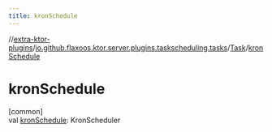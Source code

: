 ```yaml
---
title: kronSchedule
---
```

//[extra-ktor-plugins](../../../index.md)/[io.github.flaxoos.ktor.server.plugins.taskscheduling.tasks](../index.md)/[Task](index.md)/[kronSchedule](kron-schedule.md)



# kronSchedule



[common]\
val [kronSchedule](kron-schedule.md): KronScheduler




